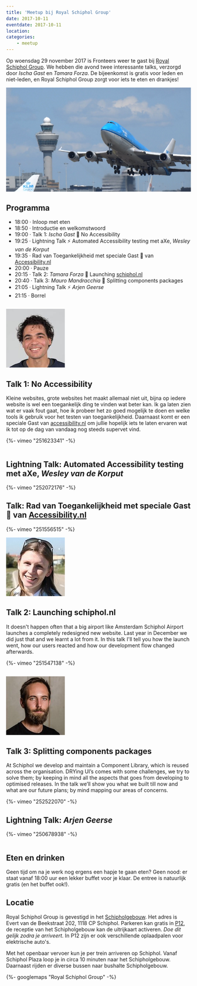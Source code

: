 ```yaml
---
title: 'Meetup bij Royal Schiphol Group'
date: 2017-10-11
eventdate: 2017-10-11
location:
categories:
    - meetup
---
```


Op woensdag 29 november 2017 is Fronteers weer te gast bij [Royal Schiphol Group](https://www.schiphol.nl). We hebben die avond twee interessante talks, verzorgd door _Ischa Gast_ en _Tamara Forza_. De bijeenkomst is gratis voor leden en niet-leden, en Royal Schiphol Group zorgt voor iets te eten en drankjes!

![Foto Schiphol](/_img/bijeenkomsten/schiphol/schiphol-take-off-full.jpg)

## Programma

-   18:00 · Inloop met eten
-   18:50 · Introductie en welkomstwoord
-   19:00 · Talk 1: _Ischa Gast_ 💬 No Accessibility
-   19:25 · Lightning Talk ⚡️ Automated Accessibility testing met aXe, _Wesley van de Korput_
-   19:35 · Rad van Toegankelijkheid met speciale Gast 👤 van [Accessibility.nl](https://www.accessibility.nl)
-   20:00 · Pauze
-   20:15 · Talk 2: _Tamara Forza_ 💬 Launching [schiphol.nl](https://www.schiphol.nl/)
-   20:40 · Talk 3: _Mauro Mandracchia_ 💬 Splitting components packages
-   21:05 · Lightning Talk ⚡️ _Arjen Geerse_
-   21:15 · Borrel

```

```

![Foto Ischa Gast](/_img/bijeenkomsten/schiphol/ischagast.jpg)

## Talk 1: No Accessibility

Kleine websites, grote websites het maakt allemaal niet uit, bijna op iedere website is wel een toegankelijk ding te vinden wat beter kan. Ik ga laten zien wat er vaak fout gaat, hoe ik probeer het zo goed mogelijk te doen en welke tools ik gebruik voor het testen van toegankelijkheid. Daarnaast komt er een speciale Gast van [accessibility.nl](https://www.accessibility.nl) om jullie hopelijk iets te laten ervaren wat ik tot op de dag van vandaag nog steeds supervet vind.

<div>
    {%- vimeo "251623341" -%}
</div>

```

```

## Lightning Talk: Automated Accessibility testing met aXe, _Wesley van de Korput_

<div>
    {%- vimeo "252072176" -%}
</div>

## Talk: Rad van Toegankelijkheid met speciale Gast 👤 van [Accessibility.nl](https://www.accessibility.nl)

<div>
    {%- vimeo "251556515" -%}
</div>

![Foto Tamara Forza](/_img/bijeenkomsten/schiphol/tamara.jpg)

## Talk 2: Launching schiphol.nl

It doesn't happen often that a big airport like Amsterdam Schiphol Airport launches a completely redesigned new website. Last year in December we did just that and we learnt a lot from it. In this talk I'll tell you how the launch went, how our users reacted and how our development flow changed afterwards.

<div>
    {%- vimeo "251547138" -%}
</div>

```

```

![Foto Mauro Mandracchia](/_img/bijeenkomsten/schiphol/mauro.jpg)

## Talk 3: Splitting components packages

At Schiphol we develop and maintain a Component Library, which is reused across the organisation.
DRYing UI’s comes with some challenges, we try to solve them; by keeping in mind all the aspects that goes from developing to optimised releases.
In the talk we’ll show you what we built till now and what are our future plans; by mind mapping our areas of concerns.

<div>
    {%- vimeo "252522070" -%}
</div>

## Lightning Talk: _Arjen Geerse_

<div>
    {%- vimeo "250678938" -%}
</div>

```

```

## Eten en drinken

Geen tijd om na je werk nog ergens een hapje te gaan eten? Geen nood: er staat vanaf 18:00 uur een lekker buffet voor je klaar. De entree is natuurlijk gratis (en het buffet ook!).

## Locatie

Royal Schiphol Group is gevestigd in het [Schipholgebouw](https://nl.wikipedia.org/wiki/Schipholgebouw). Het adres is Evert van de Beekstraat 202, 1118 CP Schiphol. Parkeren kan gratis in [P12](https://www.google.nl/maps/place/Schiphol+P12+Personeel/@52.3049041,4.7495429,17z/data=!4m8!1m2!3m1!2sSchiphol+P12+Personeel!3m4!1s0x0:0xeb4ec5ebb30c4d19!8m2!3d52.304707!4d4.7516922), de receptie van het Schipholgebouw kan de uitrijkaart activeren. _Doe dit gelijk zodra je arriveert._ In P12 zijn er ook verschillende oplaadpalen voor elektrische auto's.

Met het openbaar vervoer kun je per trein arriveren op Schiphol. Vanaf Schiphol Plaza loop je in circa 10 minuten naar het Schipholgebouw. Daarnaast rijden er diverse bussen naar bushalte Schipholgebouw.

{%- googlemaps "Royal Schiphol Group" -%}
